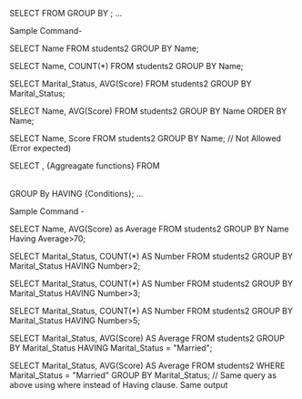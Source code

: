 SELECT <column name>
FROM <table name>
GROUP BY <column name>;
...


Sample Command-

SELECT Name FROM students2 GROUP BY Name;

SELECT Name, COUNT(*) FROM students2 GROUP BY Name;

SELECT Marital_Status, AVG(Score) FROM students2 GROUP BY Marital_Status;

SELECT Name, AVG(Score) FROM students2 GROUP BY Name ORDER BY Name;

SELECT Name, Score FROM students2 GROUP BY Name; // Not Allowed (Error expected)




SELECT <column name>, {Aggreagate functions}
FROM <table name>
GROUP By <column name>
HAVING {Conditions};
...


Sample Command - 

 SELECT Name, AVG(Score) as Average FROM students2 GROUP BY Name Having Average>70;
 
 SELECT Marital_Status, COUNT(*) AS Number FROM students2 GROUP BY Marital_Status HAVING Number>2;

 SELECT Marital_Status, COUNT(*) AS Number FROM students2 GROUP BY Marital_Status HAVING Number>3;

 SELECT Marital_Status, COUNT(*) AS Number FROM students2 GROUP BY Marital_Status HAVING Number>5;

 SELECT Marital_Status, AVG(Score) AS Average FROM students2 GROUP BY Marital_Status HAVING Marital_Status = "Married";

  SELECT Marital_Status, AVG(Score) AS Average FROM students2 WHERE Marital_Status = "Married" GROUP BY Marital_Status; 
  // Same query as above using where instead of Having clause. Same output



